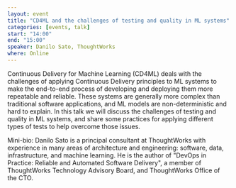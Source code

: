 ```yaml
---
layout: event
title: "CD4ML and the challenges of testing and quality in ML systems"
categories: [events, talk]
start: "14:00"
end: "15:00"
speaker: Danilo Sato, ThoughtWorks
where: Online
---
```


Continuous Delivery for Machine Learning (CD4ML) deals with the challenges of applying Continuous Delivery principles to ML systems to make the end-to-end process of developing and deploying them more repeatable and reliable. These systems are generally more complex than traditional software applications, and ML models are non-deterministic and hard to explain. In this talk we will discuss the challenges of testing and quality in ML systems, and share some practices for applying different types of tests to help overcome those issues.

Mini-bio: Danilo Sato is a principal consultant at ThoughtWorks with experience in many areas of architecture and engineering: software, data, infrastructure, and machine learning. He is the author of "DevOps in Practice: Reliable and Automated Software Delivery", a member of ThoughtWorks Technology Advisory Board, and ThoughtWorks Office of the CTO.